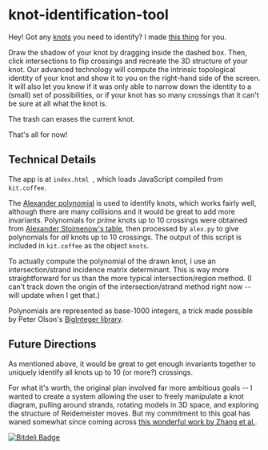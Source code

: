 knot-identification-tool
========================

Hey! Got any [knots](http://en.wikipedia.org/wiki/Knot_%28mathematics%29) you need to identify? I made [this thing](http://web.mit.edu/joshuah/projects/kit) for you.

Draw the shadow of your knot by dragging inside the dashed box. Then, click intersections to flip crossings and recreate the 3D structure of your knot. Our advanced technology will compute the intrinsic topological identity of your knot and show it to you on the right-hand side of the screen. It will also let you know if it was only able to narrow down the identity to a (small) set of possibilities, or if your knot has so many crossings that it can't be sure at all what the knot is.

The trash can erases the current knot.

That's all for now!

## Technical Details

The app is at `index.html `, which loads JavaScript compiled from `kit.coffee`.

The [Alexander polynomial](http://en.wikipedia.org/wiki/Alexander_polynomial) is used to identify knots, which works fairly well, although there are many collisions and it would be great to add more invariants. Polynomials for *prime* knots up to 10 crossings were obtained from [Alexander Stoimenow's table](http://stoimenov.net/stoimeno/homepage/ptab/a10.html), then processed by `alex.py` to give polynomials for *all* knots up to 10 crossings. The output of this script is included in `kit.coffee` as the object `knots`.

To actually compute the polynomial of the drawn knot, I use an intersection/strand incidence matrix determinant. This is way more straightforward for us than the more typical intersection/region method. (I can't track down the origin of the intersection/strand method right now -- will update when I get that.)

Polynomials are represented as base-1000 integers, a trick made possible by Peter Olson's [BigInteger library](https://github.com/peterolson/BigInteger.js).

## Future Directions

As mentioned above, it would be great to get enough invariants together to uniquely identify all knots up to 10 (or more?) crossings.

For what it's worth, the original plan involved far more ambitious goals -- I wanted to create a system allowing the user to freely manipulate a knot diagram, pulling around strands, rotating models in 3D space, and exploring the structure of Reidemeister moves. But my commitment to this goal has waned somewhat since coming across [this wonderful work by Zhang et al.](http://www.computer.org/csdl/trans/tg/2012/12/ttg2012122051-abs.html).


[![Bitdeli Badge](https://d2weczhvl823v0.cloudfront.net/joshuahhh/knot-identification-tool/trend.png)](https://bitdeli.com/free "Bitdeli Badge")

